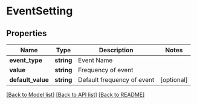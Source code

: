 # EventSetting

## Properties
Name | Type | Description | Notes
------------ | ------------- | ------------- | -------------
**event_type** | **string** | Event Name | 
**value** | **string** | Frequency of event | 
**default_value** | **string** | Default frequency of event | [optional] 

[[Back to Model list]](../README.md#documentation-for-models) [[Back to API list]](../README.md#documentation-for-api-endpoints) [[Back to README]](../README.md)


